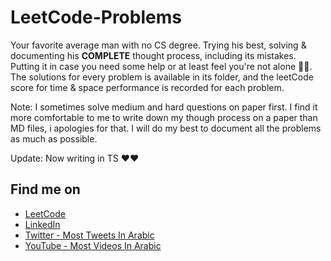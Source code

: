 # LeetCode-Problems

Your favorite average man with no CS degree. Trying his best, solving & documenting his **COMPLETE** thought process, including its mistakes. Putting it in case you need some help or at least feel you're not alone 🙂😊. The solutions for every problem is available in its folder, and the leetCode score for time & space performance is recorded for each problem.

Note: I sometimes solve medium and hard questions on paper first. I find it more comfortable to me to write down my though process on a paper than MD files, i apologies for that. I will do my best to document all the problems as much as possible.

Update: Now writing in TS ❤️❤️

## Find me on

- [LeetCode](https://leetcode.com/AbRahman-ra/)
- [LinkedIn](https://linkedin.com/in/AbRahman-Ra)
- [Twitter - Most Tweets In Arabic](https://twitter.com/AbRahman_Ra)
- [YouTube - Most Videos In Arabic](https://youtube.com/@Abdurrahman-ra)
